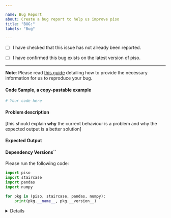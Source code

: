 ```yaml
---

name: Bug Report
about: Create a bug report to help us improve piso
title: "BUG:"
labels: "Bug"

---
```


- [ ] I have checked that this issue has not already been reported.

- [ ] I have confirmed this bug exists on the latest version of piso.

---

**Note**: Please read [this guide](https://matthewrocklin.com/blog/work/2018/02/28/minimal-bug-reports) detailing how to provide the necessary information for us to reproduce your bug.

#### Code Sample, a copy-pastable example

```python
# Your code here

```

#### Problem description

[this should explain **why** the current behaviour is a problem and why the expected output is a better solution]

#### Expected Output

#### Dependency Versions``

Please run the following code:

```python
import piso
import staircase
import pandas
import numpy

for pkg in (piso, staircase, pandas, numpy):
    print(pkg.__name__, pkg.__version__)
```

<details>

[paste the output here leaving a blank line after the details tag]

</details>
